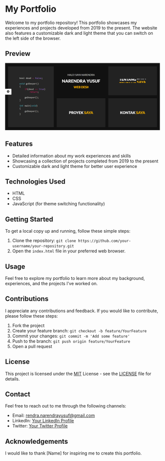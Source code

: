 # My Portfolio

Welcome to my portfolio repository! This portfolio showcases my experiences and projects developed from 2019 to the present. The website also features a customizable dark and light theme that you can switch on the left side of the browser.

## Preview

![Portfolio Preview](preview.png)

## Features

- Detailed information about my work experiences and skills
- Showcasing a collection of projects completed from 2019 to the present
- Customizable dark and light theme for better user experience

## Technologies Used

- HTML
- CSS
- JavaScript (for theme switching functionality)

## Getting Started

To get a local copy up and running, follow these simple steps:

1. Clone the repository: `git clone https://github.com/your-username/your-repository.git`
2. Open the `index.html` file in your preferred web browser.

## Usage

Feel free to explore my portfolio to learn more about my background, experiences, and the projects I've worked on.

## Contributions

I appreciate any contributions and feedback. If you would like to contribute, please follow these steps:

1. Fork the project
2. Create your feature branch: `git checkout -b feature/YourFeature`
3. Commit your changes: `git commit -m 'Add some feature'`
4. Push to the branch: `git push origin feature/YourFeature`
5. Open a pull request

## License

This project is licensed under the [MIT](LICENSE) License - see the [LICENSE](LICENSE) file for details.

## Contact

Feel free to reach out to me through the following channels:

- Email: rendra.narendrayusuf@gmail.com
- LinkedIn: [Your LinkedIn Profile](https://www.linkedin.com/in/narendrayusufk/)
- Twitter: [Your Twitter Profile]((https://twitter.com/nrndrysf))

## Acknowledgements

I would like to thank [Name] for inspiring me to create this portfolio.
